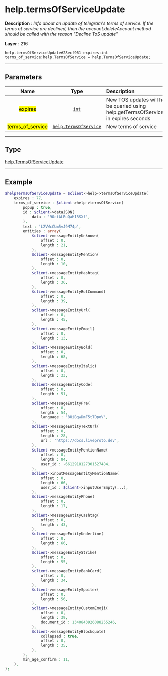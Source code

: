 # help.termsOfServiceUpdate

**Description** : *Info about an update of telegram&#039;s terms of service\. If the terms of service are declined, then the account\.deleteAccount method should be called with the reason &quot;Decline ToS update&quot;*

**Layer** : 216

```tl
help.termsOfServiceUpdate#28ecf961 expires:int terms_of_service:help.TermsOfService = help.TermsOfServiceUpdate;
```

---

## Parameters

| Name | Type | Description |
| :---: | :---: | :--- |
| <mark>expires</mark> | [`int`](type/int) | New TOS updates will have to be queried using help.getTermsOfServiceUpdate in expires seconds |
| <mark>terms_of_service</mark> | [`help.TermsOfService`](type/help.TermsOfService) | New terms of service |

---

## Type

[help.TermsOfServiceUpdate](type/help.TermsOfServiceUpdate)

---

## Example

```php
$helpTermsOfServiceUpdate = $client->help->termsOfServiceUpdate(
	expires : 77,
	terms_of_service : $client->help->termsOfService(
		popup : true,
		id : $client->dataJSON(
			data : '9OctALRuQaHI8SXf',
		),
		text : 'L2VWcCUm5vJ9M74p',
		entities : array(
			$client->messageEntityUnknown(
				offset : 0,
				length : 21,
			),
			$client->messageEntityMention(
				offset : 0,
				length : 10,
			),
			$client->messageEntityHashtag(
				offset : 0,
				length : 36,
			),
			$client->messageEntityBotCommand(
				offset : 0,
				length : 39,
			),
			$client->messageEntityUrl(
				offset : 0,
				length : 45,
			),
			$client->messageEntityEmail(
				offset : 0,
				length : 13,
			),
			$client->messageEntityBold(
				offset : 0,
				length : 68,
			),
			$client->messageEntityItalic(
				offset : 0,
				length : 33,
			),
			$client->messageEntityCode(
				offset : 0,
				length : 51,
			),
			$client->messageEntityPre(
				offset : 0,
				length : 54,
				language : '8UiBqwDmF5tTOpoV',
			),
			$client->messageEntityTextUrl(
				offset : 0,
				length : 28,
				url : 'https://docs.liveproto.dev',
			),
			$client->messageEntityMentionName(
				offset : 0,
				length : 84,
				user_id : -6612918127301527484,
			),
			$client->inputMessageEntityMentionName(
				offset : 0,
				length : 66,
				user_id : $client->inputUserEmpty(...),
			),
			$client->messageEntityPhone(
				offset : 0,
				length : 17,
			),
			$client->messageEntityCashtag(
				offset : 0,
				length : 43,
			),
			$client->messageEntityUnderline(
				offset : 0,
				length : 66,
			),
			$client->messageEntityStrike(
				offset : 0,
				length : 55,
			),
			$client->messageEntityBankCard(
				offset : 0,
				length : 34,
			),
			$client->messageEntitySpoiler(
				offset : 0,
				length : 56,
			),
			$client->messageEntityCustomEmoji(
				offset : 0,
				length : 39,
				document_id : 1340843926088255246,
			),
			$client->messageEntityBlockquote(
				collapsed : true,
				offset : 0,
				length : 35,
			),
		),
		min_age_confirm : 11,
	),
);
```